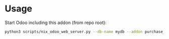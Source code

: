 # Usage

Start Odoo including this addon (from repo root):

```bash
python3 scripts/nix_odoo_web_server.py --db-name mydb --addon purchase_force_invoiced
```
